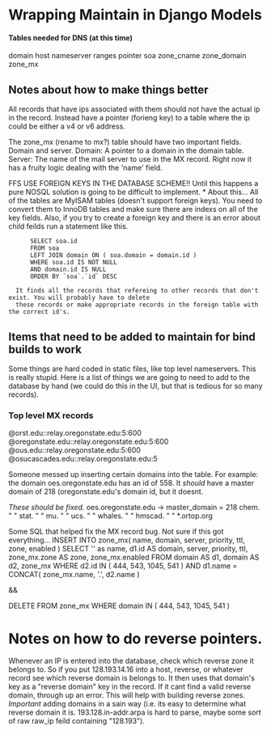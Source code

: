 Wrapping Maintain in Django Models
==================================

#### Tables needed  for DNS (at this time)

domain
host
nameserver
ranges
pointer
soa
zone_cname
zone_domain
zone_mx

Notes about how to make things better
-------------------------------------
All records that have ips associated with them should not have the actual ip in the record.
Instead have a pointer (forieng key) to a table where the ip could be either a v4 or v6 address.

The zone_mx (rename to mx?) table should have two important fields. Domain and server.
Domain: A pointer to a domain in the domain table.
Server: The name of the mail server to use in the MX record.
Right now it has a fruity logic dealing with the 'name' field.

FFS USE FOREIGN KEYS IN THE DATABASE SCHEME!! Until this happens a pure NOSQL solution is going to be difficult to implement.
    * About this... All of the tables are MyISAM tables (doesn't support foreign keys). You need to convert them to
      InnoDB tables and make sure there are indexs on all of the key fields.
      Also, if you try to create a foreign key and there is an error about child feilds run a statement like this.

          SELECT soa.id
          FROM soa
          LEFT JOIN domain ON ( soa.domain = domain.id )
          WHERE soa.id IS NOT NULL
          AND domain.id IS NULL
          ORDER BY `soa`.`id` DESC

      It finds all the records that refereing to other records that don't exist. You will probably have to delete
      these records or make appropriate records in the foreign table with the correct id's.

Items that need to be added to maintain for bind builds to work
---------------------------------------------------------------
Some things are hard coded in static files, like top level nameservers. This is really stupid. Here is a list of
things we are going to need to add to the database by hand (we could do this in the UI, but that is tedious for so many records).
### Top level MX records

@orst.edu::relay.oregonstate.edu:5:600
@oregonstate.edu::relay.oregonstate.edu:5:600
@ous.edu::relay.oregonstate.edu:5:600
@osucascades.edu::relay.oregonstate.edu:5

Someone messed up inserting certain domains into the table. For example:
the domain oes.oregonstate.edu has an id of 558. It *should* have a master domain of 218 (oregonstate.edu's domain
id, but it doesnt.

_These should be fixed._
oes.oregonstate.edu -> master_domain = 218
chem.               "           "
stat.               "           "
mu.                 "           "
ucs.                 "           "
whales.                 "           "
hmscad.                 "           "
*.ortop.org

Some SQL that helped fix the MX record bug. Not sure if this got everything...
INSERT INTO zone_mx(
    name,
    domain,
    server,
    priority,
    ttl,
    zone,
    enabled
)
SELECT '' as name, d1.id AS domain, server, priority, ttl, zone_mx.zone AS zone, zone_mx.enabled
FROM domain AS d1, domain AS d2, zone_mx
WHERE d2.id
IN ( 444, 543, 1045, 541 )
AND d1.name = CONCAT( zone_mx.name, '.', d2.name )

&&

DELETE
FROM zone_mx
WHERE domain IN ( 444, 543, 1045, 541 )

Notes on how to do reverse pointers.
====================================
Whenever an IP is entered into the database, check which reverse zone it belongs to. So if you put
128.193.14.16 into a host, reverse, or whatever record see which reverse domain is belongs to.
It then uses that domain's key as a "reverse domain" key in the record. If it cant find a valid reverse
domain, through up an error. This will help with building reverse zones. *Important* adding domains in a sain way (i.e. its easy to determine what reverse domain it is. 193.128.in-addr.arpa is hard to parse, maybe some sort of raw raw_ip feild containing "128.193").
